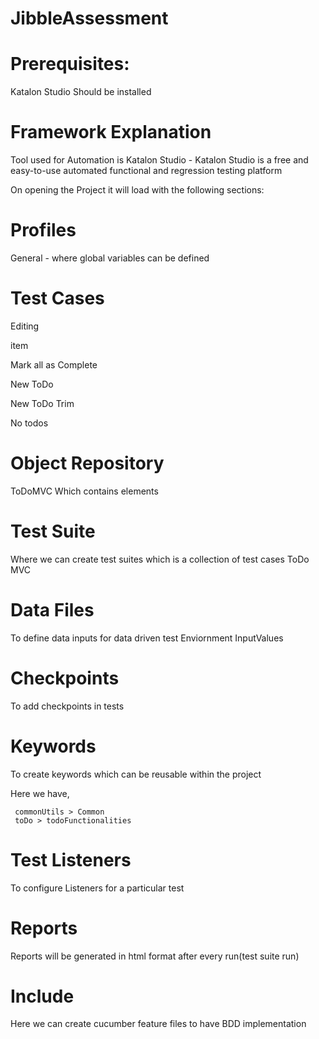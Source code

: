 # JibbleAssessment

# Prerequisites:

Katalon Studio Should be installed

# Framework Explanation

Tool used for Automation is Katalon Studio - Katalon Studio is a free and easy-to-use automated functional and regression testing platform

On opening the Project it will load with the following sections:
# Profiles

  General - where global variables can be defined

# Test Cases

  Editing 
  
  item
  
  Mark all as Complete
  
  New ToDo
  
  New ToDo Trim
  
  No todos

# Object Repository

  ToDoMVC
      Which contains elements

# Test Suite

Where we can create test suites which is a collection of test cases
    ToDo MVC

# Data Files

 To define data inputs for data driven test
    Enviornment
    InputValues

# Checkpoints

 To add checkpoints in tests

# Keywords

 To create keywords which can be reusable within the project
 
Here we have,

     commonUtils > Common
     toDo > todoFunctionalities

# Test Listeners

 To configure Listeners for a particular test

# Reports

 Reports will be generated in html format after every run(test suite run)

# Include

 Here we can create cucumber feature files to have BDD implementation
 

